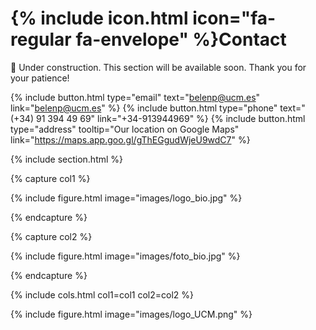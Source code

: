 # {% include icon.html icon="fa-regular fa-envelope" %}Contact

🚧 Under construction. This section will be available soon. Thank you for your patience!

{%
  include button.html
  type="email"
  text="belenp@ucm.es"
  link="belenp@ucm.es"
%}
{%
  include button.html
  type="phone"
  text="(+34) 91 394 49 69"
  link="+34-913944969"
%}
{%
  include button.html
  type="address"
  tooltip="Our location on Google Maps"
  link="https://maps.app.goo.gl/gThEGgudWjeU9wdC7"
%}

{% include section.html %}

{% capture col1 %}

{%
  include figure.html
  image="images/logo_bio.jpg"
%}

{% endcapture %}

{% capture col2 %}

{%
  include figure.html
  image="images/foto_bio.jpg"
%}

{% endcapture %}

{% include cols.html col1=col1 col2=col2 %}

{%
  include figure.html
  image="images/logo_UCM.png"
%}